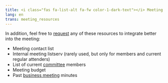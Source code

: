 ```yaml
---
title: <i class="fas fa-list-alt fa-fw color-1-dark-text"></i> Meeting resources and info-sheets 
lang: en
trans: meeting_resources
---
```

In addition, feel free to [request](/contact) any of these resources to integrate better into the meeting:
* Meeting contact list
* Internal meeting listserv (rarely used, but only for members and current regular attenders)
* List of current [committee](/new_attender/committees) members
* Meeting budget
* Past [business meeting](/new_attender/business) minutes
